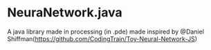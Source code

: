 # NeuraNetwork.java
A java library made in processing (in .pde) made inspired by @Daniel Shiffman(https://github.com/CodingTrain/Toy-Neural-Network-JS) 
